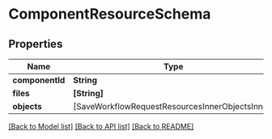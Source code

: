 # ComponentResourceSchema

## Properties
Name | Type | Description | Notes
------------ | ------------- | ------------- | -------------
**componentId** | **String** |  | 
**files** | **[String]** |  | 
**objects** | [SaveWorkflowRequestResourcesInnerObjectsInner] |  | 

[[Back to Model list]](../README.md#documentation-for-models) [[Back to API list]](../README.md#documentation-for-api-endpoints) [[Back to README]](../README.md)


